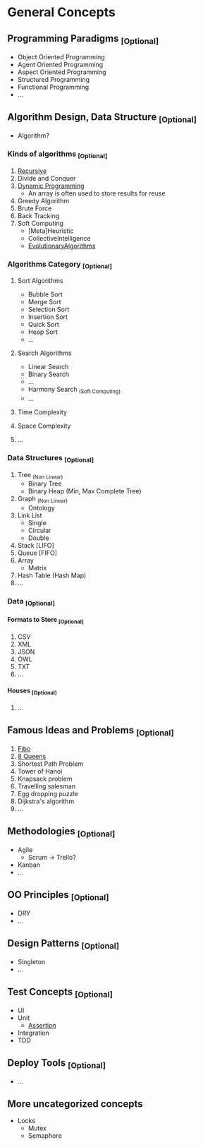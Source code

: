 # General Concepts
## Programming Paradigms <sub>[Optional]</sub>

- Object Oriented Programming
- Agent Oriented Programming
- Aspect Oriented Programming
- Structured Programming
- Functional Programming
- ...

## Algorithm Design, Data Structure <sub>[Optional]</sub>

- Algorithm?

### Kinds of algorithms <sub>[Optional]</sub>

1. [Recursive](/lessons/algorithm/kinds/recursive-algorithm.py)
2. Divide and Conquer
3. [Dynamic Programming](/lessons/algorithm/kinds/dynamic-programming.py)
   - An array is often used to store results for reuse
4. Greedy Algorithm
5. Brute Force
6. Back Tracking
7. Soft Computing
   - [Meta]Heuristic
   - CollectiveIntelligence
   - [EvolutionaryAlgorithms](/lessons/algorithm/kinds/evolutionary)

### Algorithms Category <sub>[Optional]</sub>

1. Sort Algorithms

   - Bubble Sort
   - Merge Sort
   - Selection Sort
   - Insertion Sort
   - Quick Sort
   - Heap Sort
   - ...

2. Search Algorithms
   - Linear Search
   - Binary Search
   - ...
   - Harmony Search <sub>(Soft Computing)</sub>
   - ...
3. Time Complexity
4. Space Complexity
5. ...

### Data Structures <sub>[Optional]</sub>

1. Tree <sub>(Non Linear)</sub>
   - Binary Tree
   - Binary Heap (Min, Max Complete Tree)
2. Graph <sub>(Non Linear)</sub>
   - Ontology
3. Link List
   - Single
   - Circular
   - Double
4. Stack [LIFO]
5. Queue [FIFO]
6. Array
   - Matrix
7. Hash Table (Hash Map)
8. ...

### Data <sub>[Optional]</sub>

#### Formats to Store <sub>[Optional]</sub>

1. CSV
1. XML
1. JSON
1. OWL
1. TXT
1. ...

#### Houses <sub>[Optional]</sub>

1. ...

## Famous Ideas and Problems <sub>[Optional]</sub>

1. [Fibo](/lessons/algorithm/kinds/recursive-algorithm.py)
1. [8 Queens](/lessons/algorithm/problems/eight-queens.py)
1. Shortest Path Problem
1. Tower of Hanoi
1. Knapsack problem
1. Travelling salesman
1. Egg dropping puzzle
1. Dijkstra's algorithm
1. ...

## Methodologies <sub>[Optional]</sub>

- Agile
  - Scrum -> Trello?
- Kanban
- ...

## OO Principles <sub>[Optional]</sub>

- DRY
- ...

## Design Patterns <sub>[Optional]</sub>

- Singleton
- ...

## Test Concepts <sub>[Optional]</sub>

- UI
- Unit
  - [Assertion](/lessons/python/concepts/advanced/advanced-assertion.py)
- Integration
- TDD

## Deploy Tools <sub>[Optional]</sub>

- ...


## More uncategorized concepts
- Locks
  - Mutex
  - Semaphore